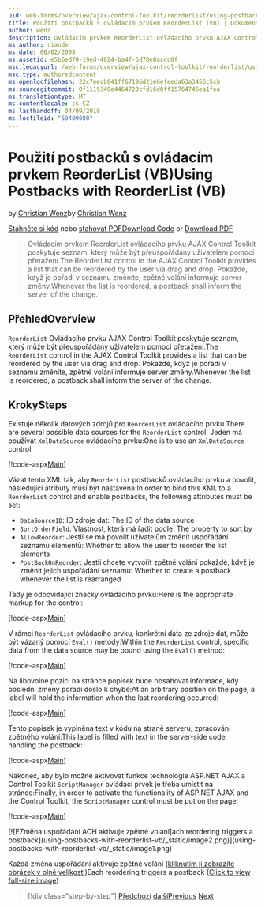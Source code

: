 ```yaml
---
uid: web-forms/overview/ajax-control-toolkit/reorderlist/using-postbacks-with-reorderlist-vb
title: Použití postbacků s ovládacím prvkem ReorderList (VB) | Dokumentace Microsoftu
author: wenz
description: Ovládacím prvkem ReorderList ovládacího prvku AJAX Control Toolkit poskytuje seznam, který může být přeuspořádány uživatelem pomocí přetažení. Pokaždé, když je pořadí v seznamu změníte, po...
ms.author: riande
ms.date: 06/02/2008
ms.assetid: e5b6ed70-19ed-4024-ba4f-6d78e8acdc0f
msc.legacyurl: /web-forms/overview/ajax-control-toolkit/reorderlist/using-postbacks-with-reorderlist-vb
msc.type: authoredcontent
ms.openlocfilehash: 22c7eecb841ff67196d21e6efeeda63a3456c5cb
ms.sourcegitcommit: 0f1119340e4464720cfd16d0ff15764746ea1fea
ms.translationtype: MT
ms.contentlocale: cs-CZ
ms.lasthandoff: 04/09/2019
ms.locfileid: "59409080"
---
```

# <a name="using-postbacks-with-reorderlist-vb"></a><span data-ttu-id="a208e-104">Použití postbacků s ovládacím prvkem ReorderList (VB)</span><span class="sxs-lookup"><span data-stu-id="a208e-104">Using Postbacks with ReorderList (VB)</span></span>

<span data-ttu-id="a208e-105">by [Christian Wenz](https://github.com/wenz)</span><span class="sxs-lookup"><span data-stu-id="a208e-105">by [Christian Wenz](https://github.com/wenz)</span></span>

<span data-ttu-id="a208e-106">[Stáhněte si kód](http://download.microsoft.com/download/9/3/f/93f8daea-bebd-4821-833b-95205389c7d0/ReorderList4.vb.zip) nebo [stahovat PDF](http://download.microsoft.com/download/2/d/c/2dc10e34-6983-41d4-9c08-f78f5387d32b/reorderlist4VB.pdf)</span><span class="sxs-lookup"><span data-stu-id="a208e-106">[Download Code](http://download.microsoft.com/download/9/3/f/93f8daea-bebd-4821-833b-95205389c7d0/ReorderList4.vb.zip) or [Download PDF](http://download.microsoft.com/download/2/d/c/2dc10e34-6983-41d4-9c08-f78f5387d32b/reorderlist4VB.pdf)</span></span>

> <span data-ttu-id="a208e-107">Ovládacím prvkem ReorderList ovládacího prvku AJAX Control Toolkit poskytuje seznam, který může být přeuspořádány uživatelem pomocí přetažení.</span><span class="sxs-lookup"><span data-stu-id="a208e-107">The ReorderList control in the AJAX Control Toolkit provides a list that can be reordered by the user via drag and drop.</span></span> <span data-ttu-id="a208e-108">Pokaždé, když je pořadí v seznamu změníte, zpětné volání informuje server změny.</span><span class="sxs-lookup"><span data-stu-id="a208e-108">Whenever the list is reordered, a postback shall inform the server of the change.</span></span>


## <a name="overview"></a><span data-ttu-id="a208e-109">Přehled</span><span class="sxs-lookup"><span data-stu-id="a208e-109">Overview</span></span>

<span data-ttu-id="a208e-110">`ReorderList` Ovládacího prvku AJAX Control Toolkit poskytuje seznam, který může být přeuspořádány uživatelem pomocí přetažení.</span><span class="sxs-lookup"><span data-stu-id="a208e-110">The `ReorderList` control in the AJAX Control Toolkit provides a list that can be reordered by the user via drag and drop.</span></span> <span data-ttu-id="a208e-111">Pokaždé, když je pořadí v seznamu změníte, zpětné volání informuje server změny.</span><span class="sxs-lookup"><span data-stu-id="a208e-111">Whenever the list is reordered, a postback shall inform the server of the change.</span></span>

## <a name="steps"></a><span data-ttu-id="a208e-112">Kroky</span><span class="sxs-lookup"><span data-stu-id="a208e-112">Steps</span></span>

<span data-ttu-id="a208e-113">Existuje několik datových zdrojů pro `ReorderList` ovládacího prvku.</span><span class="sxs-lookup"><span data-stu-id="a208e-113">There are several possible data sources for the `ReorderList` control.</span></span> <span data-ttu-id="a208e-114">Jeden má používat `XmlDataSource` ovládacího prvku:</span><span class="sxs-lookup"><span data-stu-id="a208e-114">One is to use an `XmlDataSource` control:</span></span>

[!code-aspx[Main](using-postbacks-with-reorderlist-vb/samples/sample1.aspx)]

<span data-ttu-id="a208e-115">Vázat tento XML tak, aby `ReorderList` postbacků ovládacího prvku a povolit, následující atributy musí být nastavena:</span><span class="sxs-lookup"><span data-stu-id="a208e-115">In order to bind this XML to a `ReorderList` control and enable postbacks, the following attributes must be set:</span></span>

- `DataSourceID`<span data-ttu-id="a208e-116">: ID zdroje dat</span><span class="sxs-lookup"><span data-stu-id="a208e-116">: The ID of the data source</span></span>
- `SortOrderField`<span data-ttu-id="a208e-117">: Vlastnost, která má řadit podle</span><span class="sxs-lookup"><span data-stu-id="a208e-117">: The property to sort by</span></span>
- `AllowReorder`<span data-ttu-id="a208e-118">: Jestli se má povolit uživatelům změnit uspořádání seznamu elementů</span><span class="sxs-lookup"><span data-stu-id="a208e-118">: Whether to allow the user to reorder the list elements</span></span>
- `PostBackOnReorder`<span data-ttu-id="a208e-119">: Jestli chcete vytvořit zpětné volání pokaždé, když je změnit jejich uspořádání seznamu</span><span class="sxs-lookup"><span data-stu-id="a208e-119">: Whether to create a postback whenever the list is rearranged</span></span>

<span data-ttu-id="a208e-120">Tady je odpovídající značky ovládacího prvku:</span><span class="sxs-lookup"><span data-stu-id="a208e-120">Here is the appropriate markup for the control:</span></span>

[!code-aspx[Main](using-postbacks-with-reorderlist-vb/samples/sample2.aspx)]

<span data-ttu-id="a208e-121">V rámci `ReorderList` ovládacího prvku, konkrétní data ze zdroje dat, může být vázaný pomocí `Eval()` metody:</span><span class="sxs-lookup"><span data-stu-id="a208e-121">Within the `ReorderList` control, specific data from the data source may be bound using the `Eval()` method:</span></span>

[!code-aspx[Main](using-postbacks-with-reorderlist-vb/samples/sample3.aspx)]

<span data-ttu-id="a208e-122">Na libovolné pozici na stránce popisek bude obsahovat informace, kdy poslední změny pořadí došlo k chybě:</span><span class="sxs-lookup"><span data-stu-id="a208e-122">At an arbitrary position on the page, a label will hold the information when the last reordering occurred:</span></span>

[!code-aspx[Main](using-postbacks-with-reorderlist-vb/samples/sample4.aspx)]

<span data-ttu-id="a208e-123">Tento popisek je vyplněna text v kódu na straně serveru, zpracování zpětného volání:</span><span class="sxs-lookup"><span data-stu-id="a208e-123">This label is filled with text in the server-side code, handling the postback:</span></span>

[!code-aspx[Main](using-postbacks-with-reorderlist-vb/samples/sample5.aspx)]

<span data-ttu-id="a208e-124">Nakonec, aby bylo možné aktivovat funkce technologie ASP.NET AJAX a Control Toolkit `ScriptManager` ovládací prvek je třeba umístit na stránce:</span><span class="sxs-lookup"><span data-stu-id="a208e-124">Finally, in order to activate the functionality of ASP.NET AJAX and the Control Toolkit, the `ScriptManager` control must be put on the page:</span></span>

[!code-aspx[Main](using-postbacks-with-reorderlist-vb/samples/sample6.aspx)]


[![E<span data-ttu-id="a208e-125">Změna uspořádání ACH aktivuje zpětné volání]</span><span class="sxs-lookup"><span data-stu-id="a208e-125">ach reordering triggers a postback]</span></span>(using-postbacks-with-reorderlist-vb/_static/image2.png)](using-postbacks-with-reorderlist-vb/_static/image1.png)

<span data-ttu-id="a208e-126">Každá změna uspořádání aktivuje zpětné volání ([kliknutím ji zobrazíte obrázek v plné velikosti](using-postbacks-with-reorderlist-vb/_static/image3.png))</span><span class="sxs-lookup"><span data-stu-id="a208e-126">Each reordering triggers a postback ([Click to view full-size image](using-postbacks-with-reorderlist-vb/_static/image3.png))</span></span>

> [!div class="step-by-step"]
> <span data-ttu-id="a208e-127">[Předchozí](drag-and-drop-via-reorderlist-cs.md)
> [další](drag-and-drop-via-reorderlist-vb.md)</span><span class="sxs-lookup"><span data-stu-id="a208e-127">[Previous](drag-and-drop-via-reorderlist-cs.md)
[Next](drag-and-drop-via-reorderlist-vb.md)</span></span>
